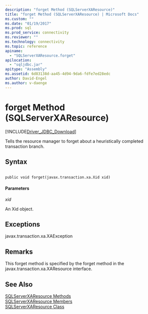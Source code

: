 ```yaml
---
description: "forget Method (SQLServerXAResource)"
title: "forget Method (SQLServerXAResource) | Microsoft Docs"
ms.custom: ""
ms.date: "01/19/2017"
ms.prod: sql
ms.prod_service: connectivity
ms.reviewer: ""
ms.technology: connectivity
ms.topic: reference
apiname: 
  - "SQLServerXAResource.forget"
apilocation: 
  - "sqljdbc.jar"
apitype: "Assembly"
ms.assetid: 6d83138d-aa45-4d94-9da6-fdfe7ed28edc
author: David-Engel
ms.author: v-daenge
---
```

# forget Method (SQLServerXAResource)
[!INCLUDE[Driver_JDBC_Download](../../../includes/driver_jdbc_download.md)]

  Tells the resource manager to forget about a heuristically completed transaction branch.  
  
## Syntax  
  
```  
  
public void forget(javax.transaction.xa.Xid xid)  
```  
  
#### Parameters  
 *xid*  
  
 An Xid object.  
  
## Exceptions  
 javax.transaction.xa.XAException  
  
## Remarks  
 This forget method is specified by the forget method in the javax.transaction.xa.XAResource interface.  
  
## See Also  
 [SQLServerXAResource Methods](../../../connect/jdbc/reference/sqlserverxaresource-methods.md)   
 [SQLServerXAResource Members](../../../connect/jdbc/reference/sqlserverxaresource-members.md)   
 [SQLServerXAResource Class](../../../connect/jdbc/reference/sqlserverxaresource-class.md)  
  
  
